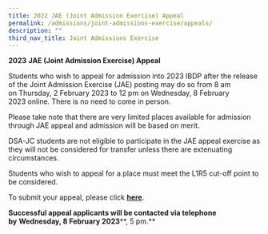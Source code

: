 ```yaml
---
title: 2022 JAE (Joint Admission Exercise) Appeal
permalink: /admissions/joint-admissions-exercise/appeals/
description: ""
third_nav_title: Joint Admissions Exercise
---
```

**2023** **JAE (Joint Admission Exercise) Appeal**

Students who wish to appeal for admission into 2023 IBDP after the release of the Joint Admission Exercise (JAE) posting may do so from 8 am on Thursday, 2 February 2023 to 12 pm on Wednesday, 8 February 2023 online. There is no need to come in person.

Please take note that there are very limited places available for admission through JAE appeal and admission will be based on merit.

DSA-JC students are not eligible to participate in the JAE appeal exercise as they will not be considered for transfer unless there are extenuating circumstances.

Students who wish to appeal for a place must meet the L1R5 cut-off point to be considered.

To submit your appeal, please click [**here**](https://site1.acsindep.edu.sg/Appls/Y5AdmissionAppeal/AppealForm.aspx).

**Successful appeal applicants will be contacted via telephone by** **Wednesday, 8 February 2023****, 5 pm.**